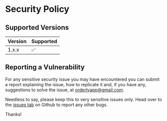 # Security Policy

## Supported Versions

| Version | Supported          |
| ------- | ------------------ |
| 1.x.x   | :white_check_mark: |

## Reporting a Vulnerability

For any sensitive security issue you may have encountered you can submit a report explaining the issue, how to replicate it and, if you have any, suggestions to solve the issue, at <a href="mailto:app.orderly@gmail.com">orderlyapp@gmail.com</a>.

Needless to say, please keep this to very sensitive issues only. Head over to the <a href="https://github.com/SulfuricAcidH2SO4/Orderly/issues">issues tab</a> on Github to report any other bugs.

Thanks!
